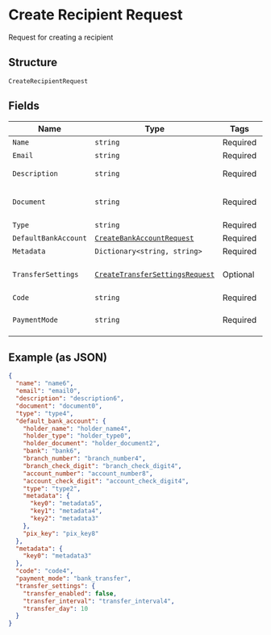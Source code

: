 
# Create Recipient Request

Request for creating a recipient

## Structure

`CreateRecipientRequest`

## Fields

| Name | Type | Tags | Description |
|  --- | --- | --- | --- |
| `Name` | `string` | Required | Recipient name |
| `Email` | `string` | Required | Recipient email |
| `Description` | `string` | Required | Recipient description |
| `Document` | `string` | Required | Recipient document number |
| `Type` | `string` | Required | Recipient type |
| `DefaultBankAccount` | [`CreateBankAccountRequest`](../../doc/models/create-bank-account-request.md) | Required | Bank account |
| `Metadata` | `Dictionary<string, string>` | Required | Metadata |
| `TransferSettings` | [`CreateTransferSettingsRequest`](../../doc/models/create-transfer-settings-request.md) | Optional | Receiver Transfer Information |
| `Code` | `string` | Required | Recipient code |
| `PaymentMode` | `string` | Required | Payment mode<br>**Default**: `"bank_transfer"` |

## Example (as JSON)

```json
{
  "name": "name6",
  "email": "email0",
  "description": "description6",
  "document": "document0",
  "type": "type4",
  "default_bank_account": {
    "holder_name": "holder_name4",
    "holder_type": "holder_type0",
    "holder_document": "holder_document2",
    "bank": "bank6",
    "branch_number": "branch_number4",
    "branch_check_digit": "branch_check_digit4",
    "account_number": "account_number8",
    "account_check_digit": "account_check_digit4",
    "type": "type2",
    "metadata": {
      "key0": "metadata5",
      "key1": "metadata4",
      "key2": "metadata3"
    },
    "pix_key": "pix_key8"
  },
  "metadata": {
    "key0": "metadata3"
  },
  "code": "code4",
  "payment_mode": "bank_transfer",
  "transfer_settings": {
    "transfer_enabled": false,
    "transfer_interval": "transfer_interval4",
    "transfer_day": 10
  }
}
```

